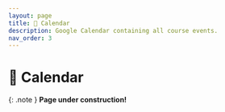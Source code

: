 ```yaml
---
layout: page
title: 📆 Calendar
description: Google Calendar containing all course events.
nav_order: 3
---
```


# 📆 Calendar

{: .note }
**Page under construction!**

<!-- Lectures and Discussion (<span style="color:#00008B"><b>blue</b></span>) are held in [Podemos 1A20](https://www.google.com/maps/place/Podemos/@32.8733091,-117.242559,18.49z/data=!4m6!3m5!1s0x80dc07082d450dc5:0x1fbf6a589d3c121a!8m2!3d32.873384!4d-117.2416521!16s%2Fg%2F11vbyp0rh2?entry=ttu&g_ep=EgoyMDI1MDMzMC4wIKXMDSoJLDEwMjExNDU1SAFQAw%3D%3D).

Office hours (<span style="color:#FFA500"><b>orange</b></span>) are
held either in the HDSI building [Halıcıoğlu Data Science Institute Room 437](https://www.google.com/maps/place/Hal%C4%B1c%C4%B1o%C4%9Flu+Data+Science+Institute/@32.8805676,-117.2363991,17z/data=!3m2!4b1!5s0x80dc06c1dfc237df:0x2baefc1d5cbb43f3!4m6!3m5!1s0x80dc06c1fb192bcb:0x94d4894527b99b21!8m2!3d32.8805631!4d-117.2338242!16s%2Fg%2F11f4_xtk0f?entry=ttu) or over zoom. Check the location of each office hours on the google calendar to see where it will be held.

<iframe src="https://calendar.google.com/calendar/embed?height=600&wkst=1&ctz=America%2FLos_Angeles&showPrint=0&showTitle=0&src=Y19hNWQ3OTRjYTQ3NzQ2NWQ5NzUzNmMzMzQxMTg1ZmQ3MTc4ZjU1NTYyZWMzYWNkNTY5ZTA3OGUzMTM0OGIwYjg0QGdyb3VwLmNhbGVuZGFyLmdvb2dsZS5jb20&color=%23EF6C00" style="border:solid 1px #777" width="800" height="600" frameborder="0" scrolling="no"></iframe> -->
